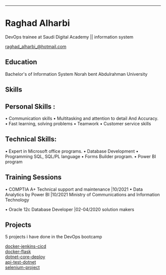 ---

# Raghad Alharbi
DevOps trainee at Saudi Digital Academy || information system

<div id="webaddress">
<a href="raghad_alharbi_@hotmail.com">raghad_alharbi_@hotmail.com</a>

</div>


## Education

Bachelor's of Information System
Norah bent Abdulrahman University


## Skills
## Personal Skills :
• Communication skills
• Multitasking and attention to detail
And Accuracy.
• Fast learning, solving problems
• Teamwork
• Customer service skills
## Technical Skills:
• Expert in Microsoft office programs.
• Database Development
• Programming SQL, SQL/PL language
• Forms Builder program.
• Power BI program



## Training Sessions
• COMPTIA A+ Technical support and maintenance |10/2021
• Data Analytics by Power BI |10/2021
Ministry of Communications and Information Technology

• Oracle 12c Database Developer |02-04/2020
solution makers




## Projects

5 projects i have done in the DevOps bootcamp
<div id="webaddress">
<a href="https://github.com/raghadalharbii/docker-jenkins-cicd.git">docker-jenkins-cicd</a>

</div>
<div id="webaddress">
<a href="https://github.com/raghadalharbii/docker-flask.git">docker-flask</a>

</div>
<div id="webaddress">
<a href="https://github.com/raghadalharbii/dotnet-core-deploy.git">dotnet-core-deploy</a>

</div>
<div id="webaddress">
<a href="https://github.com/raghadalharbii/api-test-dotnet.git">api-test-dotnet</a>

</div>
<div id="webaddress">
<a href="https://github.com/raghadalharbii/selenium-project.git">selenium-project</a>

</div>


<!-- ### Footer

Last updated: June 2022 -->

